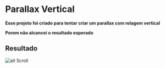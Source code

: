 # Parallax Vertical

**Esse projeto foi criado para tentar criar um parallax com rolagem vertical**

**Porem não alcancei o resultado esperado**

## Resultado

![alt Scroll](https://media4.giphy.com/media/RiEcIMMTPsREbejiT8/giphy.gif)
